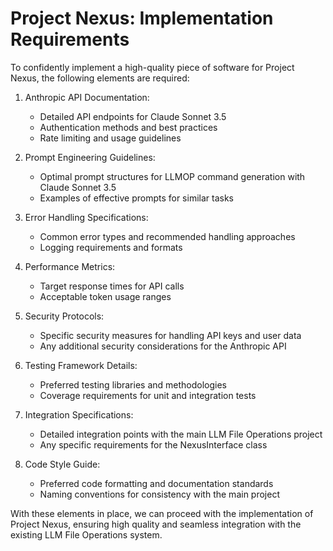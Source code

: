 # Project Nexus: Implementation Requirements

To confidently implement a high-quality piece of software for Project Nexus, the following elements are required:

1. Anthropic API Documentation:
   - Detailed API endpoints for Claude Sonnet 3.5
   - Authentication methods and best practices
   - Rate limiting and usage guidelines

2. Prompt Engineering Guidelines:
   - Optimal prompt structures for LLMOP command generation with Claude Sonnet 3.5
   - Examples of effective prompts for similar tasks

3. Error Handling Specifications:
   - Common error types and recommended handling approaches
   - Logging requirements and formats

4. Performance Metrics:
   - Target response times for API calls
   - Acceptable token usage ranges

5. Security Protocols:
   - Specific security measures for handling API keys and user data
   - Any additional security considerations for the Anthropic API

6. Testing Framework Details:
   - Preferred testing libraries and methodologies
   - Coverage requirements for unit and integration tests

7. Integration Specifications:
   - Detailed integration points with the main LLM File Operations project
   - Any specific requirements for the NexusInterface class

8. Code Style Guide:
   - Preferred code formatting and documentation standards
   - Naming conventions for consistency with the main project

With these elements in place, we can proceed with the implementation of Project Nexus, ensuring high quality and seamless integration with the existing LLM File Operations system.